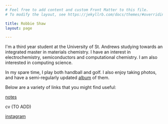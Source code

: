```yaml
---
# Feel free to add content and custom Front Matter to this file.
# To modify the layout, see https://jekyllrb.com/docs/themes/#overriding-theme-defaults

title: Robbie Shaw
layout: page

---
```


I'm a third year student at the University of St. Andrews studying towards an integrated master in materials chemistry. I have an interest in electrochemistry, semiconductors and computational chemistry. I am also interested in computing science. 

In my spare time, I play both handball and golf. I also enjoy taking photos, and have a semi-regularly updated [album](photos) of them.

Below are a variety of links that you might find useful:

[notes](https://www.notion.so/rshaw/Subject-Notes-882d824f9d3b4d30945a25c5b2dbdc1e)

cv (TO ADD)

[instagram](https://www.instagram.com/robbie6shaw)